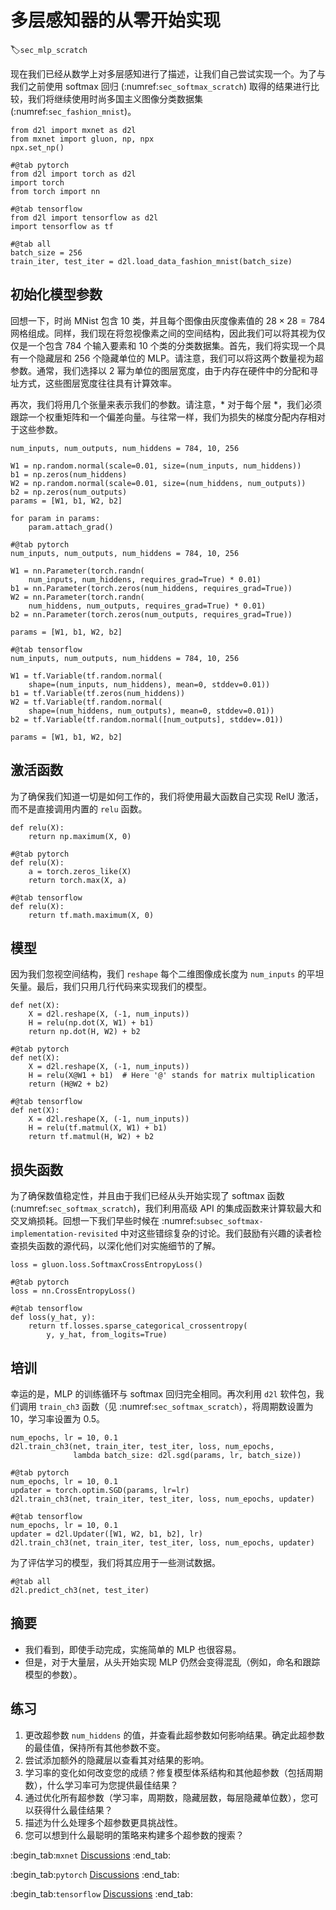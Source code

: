 # 多层感知器的从零开始实现
:label:`sec_mlp_scratch`

现在我们已经从数学上对多层感知进行了描述，让我们自己尝试实现一个。为了与我们之前使用 softmax 回归 (:numref:`sec_softmax_scratch`) 取得的结果进行比较，我们将继续使用时尚多国主义图像分类数据集 (:numref:`sec_fashion_mnist`)。

```{.python .input}
from d2l import mxnet as d2l
from mxnet import gluon, np, npx
npx.set_np()
```

```{.python .input}
#@tab pytorch
from d2l import torch as d2l
import torch
from torch import nn
```

```{.python .input}
#@tab tensorflow
from d2l import tensorflow as d2l
import tensorflow as tf
```

```{.python .input}
#@tab all
batch_size = 256
train_iter, test_iter = d2l.load_data_fashion_mnist(batch_size)
```

## 初始化模型参数

回想一下，时尚 MNist 包含 10 类，并且每个图像由灰度像素值的 $28 \times 28 = 784$ 网格组成。同样，我们现在将忽视像素之间的空间结构，因此我们可以将其视为仅仅是一个包含 784 个输入要素和 10 个类的分类数据集。首先，我们将实现一个具有一个隐藏层和 256 个隐藏单位的 MLP。请注意，我们可以将这两个数量视为超参数。通常，我们选择以 2 幂为单位的图层宽度，由于内存在硬件中的分配和寻址方式，这些图层宽度往往具有计算效率。

再次，我们将用几个张量来表示我们的参数。请注意，* 对于每个层 *，我们必须跟踪一个权重矩阵和一个偏差向量。与往常一样，我们为损失的梯度分配内存相对于这些参数。

```{.python .input}
num_inputs, num_outputs, num_hiddens = 784, 10, 256

W1 = np.random.normal(scale=0.01, size=(num_inputs, num_hiddens))
b1 = np.zeros(num_hiddens)
W2 = np.random.normal(scale=0.01, size=(num_hiddens, num_outputs))
b2 = np.zeros(num_outputs)
params = [W1, b1, W2, b2]

for param in params:
    param.attach_grad()
```

```{.python .input}
#@tab pytorch
num_inputs, num_outputs, num_hiddens = 784, 10, 256

W1 = nn.Parameter(torch.randn(
    num_inputs, num_hiddens, requires_grad=True) * 0.01)
b1 = nn.Parameter(torch.zeros(num_hiddens, requires_grad=True))
W2 = nn.Parameter(torch.randn(
    num_hiddens, num_outputs, requires_grad=True) * 0.01)
b2 = nn.Parameter(torch.zeros(num_outputs, requires_grad=True))

params = [W1, b1, W2, b2]
```

```{.python .input}
#@tab tensorflow
num_inputs, num_outputs, num_hiddens = 784, 10, 256

W1 = tf.Variable(tf.random.normal(
    shape=(num_inputs, num_hiddens), mean=0, stddev=0.01))
b1 = tf.Variable(tf.zeros(num_hiddens))
W2 = tf.Variable(tf.random.normal(
    shape=(num_hiddens, num_outputs), mean=0, stddev=0.01))
b2 = tf.Variable(tf.random.normal([num_outputs], stddev=.01))

params = [W1, b1, W2, b2]
```

## 激活函数

为了确保我们知道一切是如何工作的，我们将使用最大函数自己实现 RelU 激活，而不是直接调用内置的 `relu` 函数。

```{.python .input}
def relu(X):
    return np.maximum(X, 0)
```

```{.python .input}
#@tab pytorch
def relu(X):
    a = torch.zeros_like(X)
    return torch.max(X, a)
```

```{.python .input}
#@tab tensorflow
def relu(X):
    return tf.math.maximum(X, 0)
```

## 模型

因为我们忽视空间结构，我们 `reshape` 每个二维图像成长度为 `num_inputs` 的平坦矢量。最后，我们只用几行代码来实现我们的模型。

```{.python .input}
def net(X):
    X = d2l.reshape(X, (-1, num_inputs))
    H = relu(np.dot(X, W1) + b1)
    return np.dot(H, W2) + b2
```

```{.python .input}
#@tab pytorch
def net(X):
    X = d2l.reshape(X, (-1, num_inputs))
    H = relu(X@W1 + b1)  # Here '@' stands for matrix multiplication
    return (H@W2 + b2)
```

```{.python .input}
#@tab tensorflow
def net(X):
    X = d2l.reshape(X, (-1, num_inputs))
    H = relu(tf.matmul(X, W1) + b1)
    return tf.matmul(H, W2) + b2
```

## 损失函数

为了确保数值稳定性，并且由于我们已经从头开始实现了 softmax 函数 (:numref:`sec_softmax_scratch`)，我们利用高级 API 的集成函数来计算软最大和交叉熵损耗。回想一下我们早些时候在 :numref:`subsec_softmax-implementation-revisited` 中对这些错综复杂的讨论。我们鼓励有兴趣的读者检查损失函数的源代码，以深化他们对实施细节的了解。

```{.python .input}
loss = gluon.loss.SoftmaxCrossEntropyLoss()
```

```{.python .input}
#@tab pytorch
loss = nn.CrossEntropyLoss()
```

```{.python .input}
#@tab tensorflow
def loss(y_hat, y):
    return tf.losses.sparse_categorical_crossentropy(
        y, y_hat, from_logits=True)
```

## 培训

幸运的是，MLP 的训练循环与 softmax 回归完全相同。再次利用 `d2l` 软件包，我们调用 `train_ch3` 函数（见 :numref:`sec_softmax_scratch`），将周期数设置为 10，学习率设置为 0.5。

```{.python .input}
num_epochs, lr = 10, 0.1
d2l.train_ch3(net, train_iter, test_iter, loss, num_epochs,
              lambda batch_size: d2l.sgd(params, lr, batch_size))
```

```{.python .input}
#@tab pytorch
num_epochs, lr = 10, 0.1
updater = torch.optim.SGD(params, lr=lr)
d2l.train_ch3(net, train_iter, test_iter, loss, num_epochs, updater)
```

```{.python .input}
#@tab tensorflow
num_epochs, lr = 10, 0.1
updater = d2l.Updater([W1, W2, b1, b2], lr)
d2l.train_ch3(net, train_iter, test_iter, loss, num_epochs, updater)
```

为了评估学习的模型，我们将其应用于一些测试数据。

```{.python .input}
#@tab all
d2l.predict_ch3(net, test_iter)
```

## 摘要

* 我们看到，即使手动完成，实施简单的 MLP 也很容易。
* 但是，对于大量层，从头开始实现 MLP 仍然会变得混乱（例如，命名和跟踪模型的参数）。

## 练习

1. 更改超参数 `num_hiddens` 的值，并查看此超参数如何影响结果。确定此超参数的最佳值，保持所有其他参数不变。
1. 尝试添加额外的隐藏层以查看其对结果的影响。
1. 学习率的变化如何改变您的成绩？修复模型体系结构和其他超参数（包括周期数），什么学习率可为您提供最佳结果？
1. 通过优化所有超参数（学习率，周期数，隐藏层数，每层隐藏单位数），您可以获得什么最佳结果？
1. 描述为什么处理多个超参数更具挑战性。
1. 您可以想到什么最聪明的策略来构建多个超参数的搜索？

:begin_tab:`mxnet`
[Discussions](https://discuss.d2l.ai/t/92)
:end_tab:

:begin_tab:`pytorch`
[Discussions](https://discuss.d2l.ai/t/93)
:end_tab:

:begin_tab:`tensorflow`
[Discussions](https://discuss.d2l.ai/t/227)
:end_tab:
